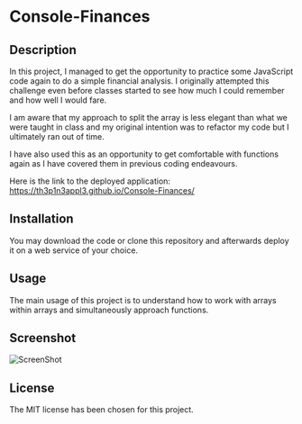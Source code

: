 # Console-Finances

## Description

In this project, I managed to get the opportunity to practice some JavaScript code again to do a simple financial analysis. I originally attempted this challenge even before classes started to see how much I could remember and how well I would fare.

I am aware that my approach to split the array is less elegant than what we were taught in class and my original intention was to refactor my code but I ultimately ran out of time.

I have also used this as an opportunity to get comfortable with functions again as I have covered them in previous coding endeavours.

Here is the link to the deployed application: https://th3p1n3appl3.github.io/Console-Finances/

## Installation

You may download the code or clone this repository and afterwards deploy it on a web service of your choice.

## Usage

The main usage of this project is to understand how to work with arrays within arrays and simultaneously approach functions. 

## Screenshot

![ScreenShot](https://gcdnb.pbrd.co/images/66gVz8YM4osN.png?o=1)

## License

The MIT license has been chosen for this project.

